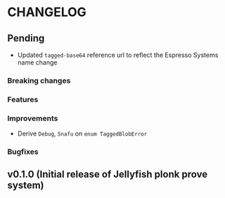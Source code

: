 # CHANGELOG

## Pending

- Updated `tagged-base64` reference url to reflect the Espresso Systems name change

### Breaking changes

### Features

### Improvements

- Derive `Debug`, `Snafu` on `enum TaggedBlobError`

### Bugfixes

## v0.1.0 (Initial release of Jellyfish plonk prove system)
